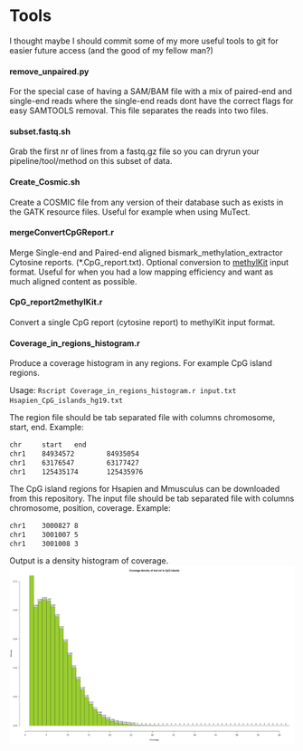 # Tools
I thought maybe I should commit some of my more useful tools to git for easier future access (and the good of my fellow man?)

#### remove_unpaired.py
For the special case of having a SAM/BAM file with a mix of paired-end and single-end reads where the single-end reads dont have the correct flags for easy SAMTOOLS removal. This file separates the reads into two files.

#### subset.fastq.sh
Grab the first nr of lines from a fastq.gz file so you can dryrun your pipeline/tool/method on this subset of data.

#### Create_Cosmic.sh
Create a COSMIC file from any version of their database such as exists in the GATK resource files. Useful for example when using MuTect.

#### mergeConvertCpGReport.r
Merge Single-end and Paired-end aligned bismark_methylation_extractor Cytosine reports. (*.CpG_report.txt). Optional conversion to [methylKit](https://github.com/al2na/methylKit) input format.
Useful for when you had a low mapping efficiency and want as much aligned content as possible.

#### CpG_report2methylKit.r
Convert a single CpG report (cytosine report) to methylKit input format.

#### Coverage_in_regions_histogram.r
Produce a coverage histogram in any regions. For example CpG island regions.

Usage: `Rscript Coverage_in_regions_histogram.r input.txt Hsapien_CpG_islands_hg19.txt`

The region file should be tab separated file with columns chromosome, start, end.
Example:
```
chr     start   end
chr1    84934572        84935054
chr1    63176547        63177427
chr1    125435174       125435976
```

The CpG island regions for Hsapien and Mmusculus can be downloaded from this repository.
The input file should be tab separated file with columns chromosome, position, coverage.
Example:
```
chr1    3000827 8
chr1    3001007 5
chr1    3001008 3
```

Output is a density histogram of coverage.
![ScreenShot](test.txt.Coverage.png)
